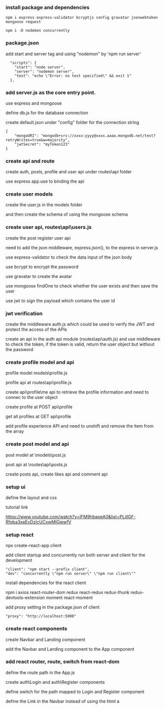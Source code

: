 ### install package and dependencies
```
npm i express express-validator bcryptjs config gravatar jsonwebtoken mongoose request

npm i -D nodemon concurrently
```

### package.json

add start and server tag and using "nodemon" by 'npm run server'

```
  "scripts": {
    "start": "node server",
    "server": "nodemon server",
    "test": "echo \"Error: no test specified\" && exit 1"
  },
```

### add server.js as the core entry point.

use express and mongoose

define db.js for the database connection

create default.json under "config" folder for the connection string

```
{
    "mongoURI": "mongodb+srv://xxxx:yyyy@xxxx.aaaa.mongodb.net/test?retryWrites=true&w=majority",
    "jwtSecret": "myToken123"
}
```

### create api and route

create auth, posts, profile and user api under routes\api folder

use express app.use to binding the api

### create user models

create the user.js in the models folder

and then create the schema of using the mongoose schema

### create user api, routes\api\users.js

create the post register user api 

need to add the json middleware, express.json(), to the express in server.js

use express-validator to check the data input of the json body

use bcrypt to encrypt the password

use gravatar to create the avatar

use mongoose findOne to check whether the user exists and then save the user

use jwt to sign the payload which contains the user id

### jwt verification

create the middleware auth.js which could be used to verify the JWT and protect the access of the APIs

create an api in the auth api module (routes\api\auth.js) and use middleware to check the token, if the token is valid, return the user object but without the password

### create profile model and api

profile model models\profile.js

profile api at routes\api\profile.js

create api\profile\me api to retrieve the profile information and need to connec to the user object

create profile at POST api\profile

get all profiles at GET api\profile

add profile experience API and need to unshift and remove the item from the array

### create post model and api

post model at \models\post.js

post api at \routes\api\posts.js

create posts api, create likes api and comment api

### setup ui

define the layout and css

tutorial link

https://www.youtube.com/watch?v=IFM9hbapeA0&list=PLillGF-Rfqba3xeEvDzIcUCxwMlGiewfV

### setup react

npx create-react-app client

add client startup and concurrently run both server and client for the development

```
"client": "npm start --prefix client",
"dev": "concurrently \"npm run server\" \"npm run client\""
```

install dependencies for the react client

npm i axios react-router-dom redux react-redux redux-thunk redux-devtools-extension moment react-moment

add proxy setting in the package.json of client

```
"proxy": "http://localhost:5000"
```

### create react components

create Navbar and Landing component

add the Navbar and Landing component to the App component


### add react router, route, switch from react-dom 

define the route path in the App.js

create auth\Login and auth\Register components

define switch for the path mapped to Login and Register component

define the Link in the Navbar instead of using the html a





